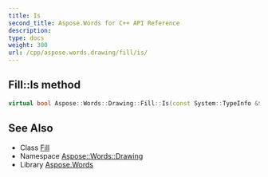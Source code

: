 ```yaml
---
title: Is
second_title: Aspose.Words for C++ API Reference
description: 
type: docs
weight: 300
url: /cpp/aspose.words.drawing/fill/is/
---
```

## Fill::Is method




```cpp
virtual bool Aspose::Words::Drawing::Fill::Is(const System::TypeInfo &target) const override
```

## See Also

* Class [Fill](../)
* Namespace [Aspose::Words::Drawing](../../)
* Library [Aspose.Words](../../../)
